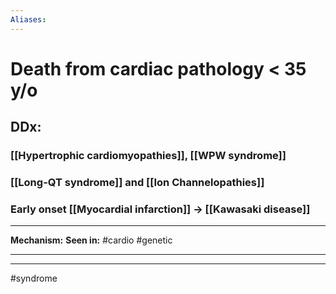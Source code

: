 ```yaml
---
Aliases:
---
```

# Death from cardiac pathology < 35 y/o
## DDx:
### [[Hypertrophic cardiomyopathies]], [[WPW syndrome]]
### [[Long-QT syndrome]] and [[Ion Channelopathies]]
### Early onset [[Myocardial infarction]] -> [[Kawasaki disease]]

---
**Mechanism:**
**Seen in:** #cardio #genetic 

---


---
#syndrome 